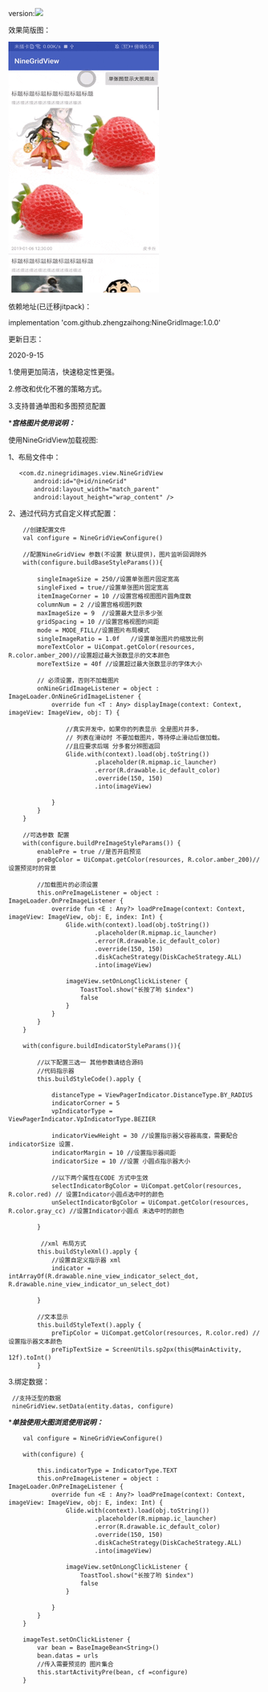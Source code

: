 
version:[![](https://jitpack.io/v/zhengzaihong/NineGridImage.svg)](https://jitpack.io/#zhengzaihong/NineGridImage)

效果简版图：

<img src="https://github.com/zhengzaihong/NineGridImage/blob/master/images/pre-min.gif" width="300" height="500" alt="note"/>


依赖地址(已迁移jitpack)：


   implementation 'com.github.zhengzaihong:NineGridImage:1.0.0'




更新日志：

2020-9-15

1.使用更加简洁，快速稳定性更强。

2.修改和优化不雅的策略方式。

3.支持普通单图和多图预览配置



****************************宫格图片使用说明：***************************

使用NineGridView加载视图:

1、布局文件中：


       <com.dz.ninegridimages.view.NineGridView
           android:id="@+id/nineGrid"
           android:layout_width="match_parent"
           android:layout_height="wrap_content" />



2、通过代码方式自定义样式配置：


        //创建配置文件
        val configure = NineGridViewConfigure()

        //配置NineGridView 参数(不设置 默认提供)，图片监听回调除外
        with(configure.buildBaseStyleParams()){

            singleImageSize = 250//设置单张图片固定宽高
            singleFixed = true//设置单张图片固定宽高
            itemImageCorner = 10 //设置宫格视图图片圆角度数
            columnNum = 2 //设置宫格视图列数
            maxImageSize = 9  //设置最大显示多少张
            gridSpacing = 10 //设置宫格视图的间距
            mode = MODE_FILL//设置图片布局模式
            singleImageRatio = 1.0f   //设置单张图片的缩放比例
            moreTextColor = UiCompat.getColor(resources, R.color.amber_200)//设置超过最大张数显示的文本颜色
            moreTextSize = 40f //设置超过最大张数显示的字体大小

            // 必须设置，否则不加载图片
            onNineGridImageListener = object : ImageLoader.OnNineGridImageListener {
                override fun <T : Any> displayImage(context: Context, imageView: ImageView, obj: T) {

                    //真实开发中，如果你的列表显示 全是图片并多，
                    // 列表在滑动时 不要加载图片，等待停止滑动后做加载。
                    //且应要求后端 分多套分辨图返回
                    Glide.with(context).load(obj.toString())
                            .placeholder(R.mipmap.ic_launcher)
                            .error(R.drawable.ic_default_color)
                            .override(150, 150)
                            .into(imageView)

                }
            }
        }

        //可选参数 配置
        with(configure.buildPreImageStyleParams()) {
            enablePre = true //是否开启预览
            preBgColor = UiCompat.getColor(resources, R.color.amber_200)//设置预览时的背景

            //加载图片的必须设置
            this.onPreImageListener = object : ImageLoader.OnPreImageListener {
                override fun <E : Any?> loadPreImage(context: Context, imageView: ImageView, obj: E, index: Int) {
                    Glide.with(context).load(obj.toString())
                            .placeholder(R.mipmap.ic_launcher)
                            .error(R.drawable.ic_default_color)
                            .override(150, 150)
                            .diskCacheStrategy(DiskCacheStrategy.ALL)
                            .into(imageView)

                    imageView.setOnLongClickListener {
                        ToastTool.show("长按了哟 $index")
                        false
                    }
                }
            }
        }

        with(configure.buildIndicatorStyleParams()){

            //以下配置三选一 其他参数请结合源码
            //代码指示器
            this.buildStyleCode().apply {

                distanceType = ViewPagerIndicator.DistanceType.BY_RADIUS
                indicatorCorner = 5
                vpIndicatorType = ViewPagerIndicator.VpIndicatorType.BEZIER

                indicatorViewHeight = 30 //设置指示器父容器高度，需要配合 indicatorSize 设置.
                indicatorMargin = 10 //设置指示器间距
                indicatorSize = 10 //设置 小圆点指示器大小

                //以下两个属性在CODE 方式中生效
                selectIndicatorBgColor = UiCompat.getColor(resources, R.color.red) // 设置Indicator小圆点选中时的颜色
                unSelectIndicatorBgColor = UiCompat.getColor(resources, R.color.gray_cc) //设置Indicator小圆点 未选中时的颜色

            }

             //xml 布局方式
            this.buildStyleXml().apply {
                //设置自定义指示器 xml
                indicator = intArrayOf(R.drawable.nine_view_indicator_select_dot, R.drawable.nine_view_indicator_un_select_dot)

            }

            //文本显示
            this.buildStyleText().apply {
                preTipColor = UiCompat.getColor(resources, R.color.red) //设置指示器文本颜色
                preTipTextSize = ScreenUtils.sp2px(this@MainActivity, 12f).toInt()
            }


3.绑定数据：

     //支持泛型的数据
     nineGridView.setData(entity.datas, configure)



****************************单独使用大图浏览使用说明：***************************


        val configure = NineGridViewConfigure()

        with(configure) {

            this.indicatorType = IndicatorType.TEXT
            this.onPreImageListener = object : ImageLoader.OnPreImageListener {
                override fun <E : Any?> loadPreImage(context: Context, imageView: ImageView, obj: E, index: Int) {
                    Glide.with(context).load(obj.toString())
                            .placeholder(R.mipmap.ic_launcher)
                            .error(R.drawable.ic_default_color)
                            .override(150, 150)
                            .diskCacheStrategy(DiskCacheStrategy.ALL)
                            .into(imageView)

                    imageView.setOnLongClickListener {
                        ToastTool.show("长按了哟 $index")
                        false
                    }

                }
            }
        }

        imageTest.setOnClickListener {
            var bean = BaseImageBean<String>()
            bean.datas = urls
            //传入需要预览的 图片集合
            this.startActivityPre(bean, cf =configure)
        }




